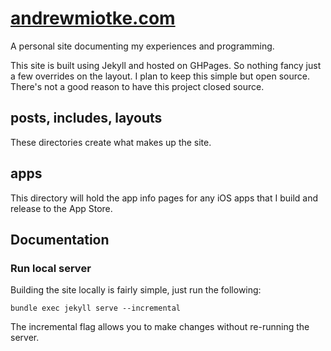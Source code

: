 # [andrewmiotke.com](http://andrewmiotke.com)

A personal site documenting my experiences and programming.

This site is built using Jekyll and hosted on GHPages. So nothing fancy just a few overrides on the layout.
I plan to keep this simple but open source. There's not a good reason to have this project closed source. 

## posts, includes, layouts
These directories create what makes up the site.

## apps
This directory will hold the app info pages for any iOS apps that I build and release to
the App Store.

## Documentation 
### Run local server
Building the site locally is fairly simple, just run the following: 

`bundle exec jekyll serve --incremental`

The incremental flag allows you to make changes without re-running the server.
